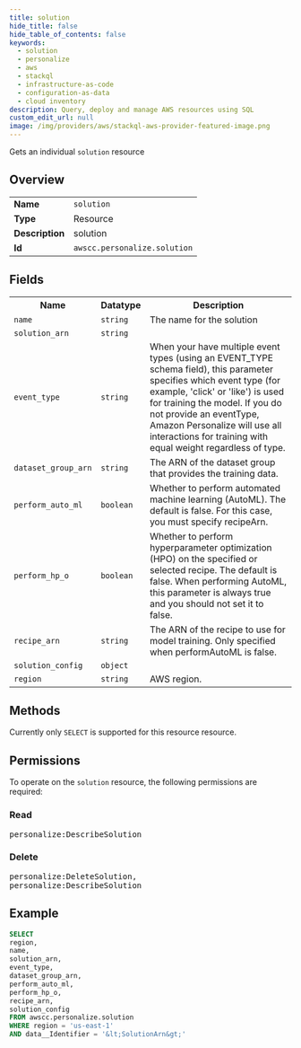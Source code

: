 ```yaml
---
title: solution
hide_title: false
hide_table_of_contents: false
keywords:
  - solution
  - personalize
  - aws
  - stackql
  - infrastructure-as-code
  - configuration-as-data
  - cloud inventory
description: Query, deploy and manage AWS resources using SQL
custom_edit_url: null
image: /img/providers/aws/stackql-aws-provider-featured-image.png
---
```

Gets an individual <code>solution</code> resource

## Overview
<table><tbody>
<tr><td><b>Name</b></td><td><code>solution</code></td></tr>
<tr><td><b>Type</b></td><td>Resource</td></tr>
<tr><td><b>Description</b></td><td>solution</td></tr>
<tr><td><b>Id</b></td><td><code>awscc.personalize.solution</code></td></tr>
</tbody></table>

## Fields
<table><tbody>
<tr><th>Name</th><th>Datatype</th><th>Description</th></tr>
<tr><td><code>name</code></td><td><code>string</code></td><td>The name for the solution</td></tr>
<tr><td><code>solution_arn</code></td><td><code>string</code></td><td></td></tr>
<tr><td><code>event_type</code></td><td><code>string</code></td><td>When your have multiple event types (using an EVENT_TYPE schema field), this parameter specifies which event type (for example, 'click' or 'like') is used for training the model. If you do not provide an eventType, Amazon Personalize will use all interactions for training with equal weight regardless of type.</td></tr>
<tr><td><code>dataset_group_arn</code></td><td><code>string</code></td><td>The ARN of the dataset group that provides the training data.</td></tr>
<tr><td><code>perform_auto_ml</code></td><td><code>boolean</code></td><td>Whether to perform automated machine learning (AutoML). The default is false. For this case, you must specify recipeArn.</td></tr>
<tr><td><code>perform_hp_o</code></td><td><code>boolean</code></td><td>Whether to perform hyperparameter optimization (HPO) on the specified or selected recipe. The default is false. When performing AutoML, this parameter is always true and you should not set it to false.</td></tr>
<tr><td><code>recipe_arn</code></td><td><code>string</code></td><td>The ARN of the recipe to use for model training. Only specified when performAutoML is false.</td></tr>
<tr><td><code>solution_config</code></td><td><code>object</code></td><td></td></tr>
<tr><td><code>region</code></td><td><code>string</code></td><td>AWS region.</td></tr>

</tbody></table>

## Methods
Currently only <code>SELECT</code> is supported for this resource resource.

## Permissions

To operate on the <code>solution</code> resource, the following permissions are required:

### Read
<pre>
personalize:DescribeSolution</pre>

### Delete
<pre>
personalize:DeleteSolution,
personalize:DescribeSolution</pre>


## Example
```sql
SELECT
region,
name,
solution_arn,
event_type,
dataset_group_arn,
perform_auto_ml,
perform_hp_o,
recipe_arn,
solution_config
FROM awscc.personalize.solution
WHERE region = 'us-east-1'
AND data__Identifier = '&lt;SolutionArn&gt;'
```
